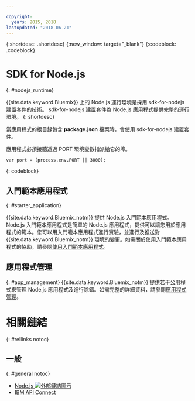 ```yaml
---

copyright:
  years: 2015, 2018
lastupdated: "2018-06-21"
---
```


{:shortdesc: .shortdesc}
{:new_window: target="_blank"}
{:codeblock: .codeblock}


# SDK for Node.js
{: #nodejs_runtime}

{{site.data.keyword.Bluemix}} 上的 Node.js 運行環境是採用 sdk-for-nodejs 建置套件的技術。
sdk-for-nodejs 建置套件為 Node.js 應用程式提供完整的運行環境。
{: shortdesc}

當應用程式的根目錄包含 **package.json** 檔案時，會使用 sdk-for-nodejs 建置套件。

應用程式必須接聽透過 PORT 環境變數指派給它的埠。
```
var port = (process.env.PORT || 3000);
```
{: codeblock}

## 入門範本應用程式
{: #starter_application}

{{site.data.keyword.Bluemix_notm}} 提供 Node.js 入門範本應用程式。Node.js 入門範本應用程式是簡單的 Node.js 應用程式，提供可以讓您用於應用程式的範本。您可以用入門範本應用程式進行實驗，並進行及推送對 {{site.data.keyword.Bluemix_notm}} 環境的變更。如需關於使用入門範本應用程式的協助，請參閱[使用入門範本應用程式](../common/starter_app_usage.html)。

## 應用程式管理
{: #app_management}
{{site.data.keyword.Bluemix_notm}} 提供若干公用程式來管理 Node.js 應用程式及進行除錯。如需完整的詳細資料，請參閱[應用程式管理](../common/app_mng.html)。

# 相關鏈結
{: #rellinks notoc}
## 一般
{: #general notoc}
* [Node.js ![外部鏈結圖示](../../icons/launch-glyph.svg "外部鏈結圖示")](https://nodejs.org)
* [IBM API Connect](https://strongloop.com/)
